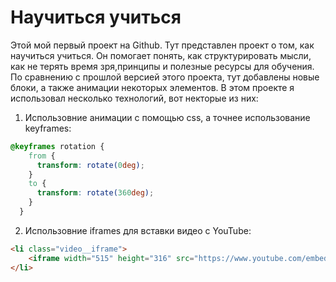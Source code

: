 # Научиться учиться
Этой мой первый проект на Github.
Тут представлен проект о том, как научиться учиться. Он помогает понять, как структурировать мысли, как не терять время зря,принципы и полезные ресурсы для обучения. По сравнению с прошлой версией этого проекта, тут добавлены новые блоки, а также анимации некоторых элементов.
В этом проекте я использовал несколько технологий, вот некторые из них:
1. Использовние анимации с помощью css, а точнее использование keyframes:
``` css
@keyframes rotation {
    from {
      transform: rotate(0deg);
    }
    to {
      transform: rotate(360deg);
    }
  }
```
2. Использовние iframes для вставки видео с YouTube:
``` html
<li class="video__iframe">
    <iframe width="515" height="316" src="https://www.youtube.com/embed/5MgBikgcWnY" title="YouTube video player" allow="accelerometer; autoplay; clipboard-write; encrypted-media; gyroscope; picture-in-picture" allowfullscreen></iframe>
</li>
```
